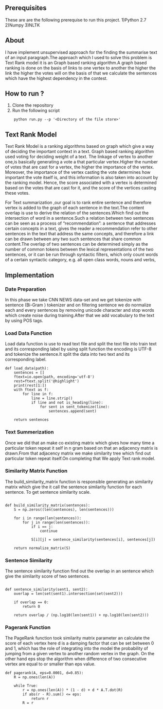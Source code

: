 


## Prerequisites
These are are the following prerequise to run this project.
1)Python 2.7
2)Numpy
3)NLTK
## About
I have implement unsupervised approach for the finding the summarise text of an input paragraph.The approach which I used to solve this problem is Text Rank model it is an Graph based ranking algorithm.A graph based ranking is done on the basis of links to one vertex to another the higher the link the higher the votes will on the basis of that we calculate the sentences which have the highest dependency in the contest. 
## How to run ?
1. Clone the repository
2. Run the following script
```
    python run.py --p '<Directory of the file store>'
```

## Text Rank Model
Text Rank Model is a ranking algorithms based on graph which give a way of deciding the important context in a text. Graph based ranking algorithm used voting for deciding weight of a text. The linkage of vertex to another one,is basically generating a vote a that particular vertex.Higher the number of votes that are cast for a vertex, the higher the importance
of the vertex. Moreover, the importance of the vertex casting the vote determines how important the vote itself is, and this information is also taken into account by the ranking model. Hence, the score associated with a vertex is determined based on the votes that are cast for it, and the score of the vertices casting these votes.

For Text summarization ,our goal is to rank entire sentence and therefore vertex is added to the graph of each sentence in the text.The content overlap is use to derive the relation of the sentences.Which find out the intersection of word in a sentence.Such a relation between two sentences can be seen as a process of “recommendation”: a sentence that addresses certain concepts in a text, gives the reader a recommendation refer to other sentences in the text that address the same concepts, and therefore a link can be drawn between any two such sentences that share common content.The overlap of two sentences can be determined simply as the number of common tokens between the lexical representations of the two sentences, or it can be run through syntactic filters, which only count words of a certain syntactic category, e.g. all open class words, nouns and verbs, 

## Implementation

### Date Preparation 
In this phase we take CNN NEWS data-set and we get tokenize with sentence (Bi-Gram ) tokenizer and on filtering sentence we do normalize each and every sentences by removing unicode character and stop words which create noise during training.After that we add vocabulary to the text by using POS tags.
### Load Data Function 
Load data function is use to read text file and split the text file into train text and its corresponding label by using split function the encoding is UTF-8 and tokenize the sentence.It split the data into two text and its corresponding label.
```
def load_data(path):
    sentences = []
    ftext=io.open(path, encoding='utf-8')
    rest=ftext.split('@highlight')
    print(rest[1:])
    with ftext as f:
        for line in f:
            line = line.strip()
            if line and not is_heading(line):
                for sent in sent_tokenize(line):
                    sentences.append(sent)
    
    return sentences
```

### Text Summerization
Once we did that an make co existing matrix which gives how many time a particular token repeat it self in n gram based on that an adjacency matrix is drawn.From that adjacency matrix we make similarity tree which find out particular token repeat itself.On completing that We apply Text rank model.



### Similarity Matrix Function
The build_similarity_matrix function is responsible generating an similarity matrix which give the it call the sentence similarity function for each sentence. To get sentence similarity scale.

```

def build_similarity_matrix(sentences):
    S = np.zeros((len(sentences), len(sentences)))

    for i in range(len(sentences)):
        for j in range(len(sentences)):
            if i == j:
                continue
            
            S[i][j] = sentence_similarity(sentences[i], sentences[j])
    
    return normalize_matrix(S)
```
### Sentence Similarity
The sentence similarity function find out the overlap in an sentence which give the similarity score of two sentences.
```

def sentence_similarity(sent1, sent2):
    overlap = len(set(sent1).intersection(set(sent2)))

    if overlap == 0:
        return 0
    
    return overlap / (np.log10(len(sent1)) + np.log10(len(sent2)))
```

### Pagerank Function
The PageRank function took similarity matrix parameter an calculate the score of each vertex here  d is a damping factor that can be set between
0 and 1, which has the role of integrating into the model the probability of jumping from a given vertex to another random vertex in the graph. On the other hand eps stop the algorithm when difference of two consecutive vertex are equal to or smaller than eps value. 
```
def pagerank(A, eps=0.0001, d=0.85):
    R = np.ones(len(A))
    
    while True:
        r = np.ones(len(A)) * (1 - d) + d * A.T.dot(R)
        if abs(r - R).sum() <= eps:
            return r
        R = r
```